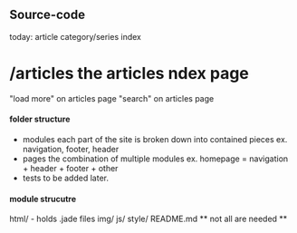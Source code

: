 ## Source-code


today:
article category/series index



/articles
the articles ndex page
===================================
"load more" on articles page
"search" on articles page



#### folder structure
- modules
  each part of the site is broken down into contained pieces
  ex. navigation, footer, header
- pages
  the combination of multiple modules
  ex. homepage = navigation + header + footer + other
- tests
  to be added later.



#### module strucutre
html/ - holds .jade files
img/
js/
style/
README.md
** not all are needed **
